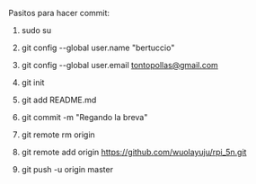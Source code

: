 Pasitos para hacer commit:

1. sudo su

2. git config --global user.name "bertuccio"

3. git config --global user.email tontopollas@gmail.com

4. git init

5. git add README.md

7. git commit -m "Regando la breva"

6. git remote rm origin

7. git remote add origin https://github.com/wuolayuju/rpi_5n.git

8. git push -u origin master
